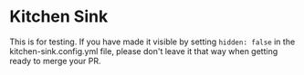 # Kitchen Sink

This is for testing. If you have made it visible by setting `hidden: false` in the kitchen-sink.config.yml file, please don't leave it that way when getting ready to merge your PR.
